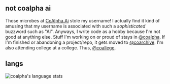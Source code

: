 ## not coalpha ai

Those microbes at [CoAlpha.Ai](https://github.com/coalphaai) stole my username!
I actually find it kind of amusing that my username is associated with such a *sophisticated* buzzword such as "AI".
Anyways, I write code as a hobby because I'm not good at anything else.
Stuff I'm working on or proud of stays in [@coalpha](https://github.com/coalpha?tab=repositories).
If I'm finished or abandoning a project/repo, it gets moved to [@coarchive](https://github.com/coarchive).
I'm also attending college at a college. Thus, [@coallege](https://github.com/coallege).

## langs

![coalpha's language stats](https://github-readme-stats.vercel.app/api/top-langs/?username=coalpha&theme=dark&layout=compact&langs_count=10)
